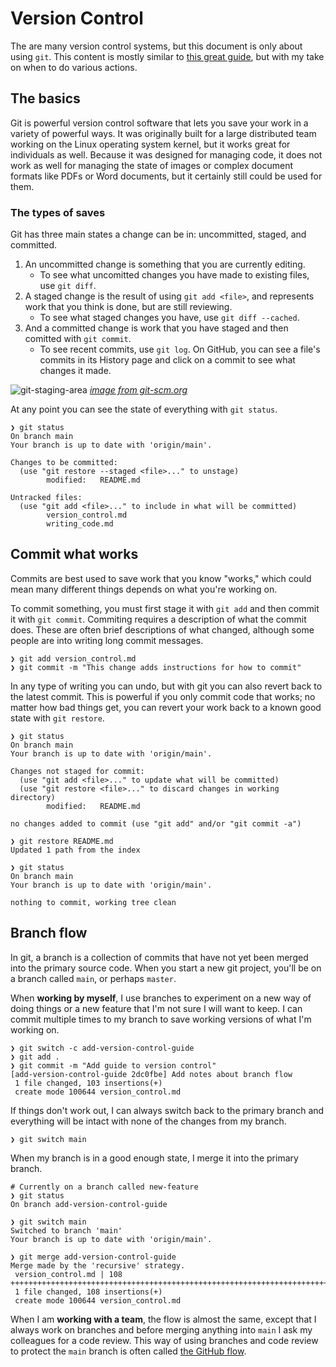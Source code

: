 # Version Control

The are many version control systems, but this document is only about using `git`. This content is mostly similar to [this great guide](https://github.com/git-guides/), but with my take on when to do various actions.

## The basics

Git is powerful version control software that lets you save your work in a variety of powerful ways. It was originally built for a large distributed team working on the Linux operating system kernel, but it works great for individuals as well. Because it was designed for managing code, it does not work as well for managing the state of images or complex document formats like PDFs or Word documents, but it certainly still could be used for them.

### The types of saves

Git has three main states a change can be in: uncommitted, staged, and committed.

1. An uncommitted change is something that you are currently editing.
    - To see what uncomitted changes you have made to existing files, use `git diff`.
2. A staged change is the result of using `git add <file>`, and represents work that you think is done, but are still reviewing.
    - To see what staged changes you have, use `git diff --cached`.
3. And a committed change is work that you have staged and then comitted with `git commit`.
    - To see recent commits, use `git log`. On GitHub, you can see a file's commits in its History page and click on a commit to see what changes it made.

![git-staging-area](https://git-scm.com/images/about/index1@2x.png)
_[image from git-scm.org](https://git-scm.com/about/staging-area)_

At any point you can see the state of everything with `git status`.

```terminal
❯ git status
On branch main
Your branch is up to date with 'origin/main'.

Changes to be committed:
  (use "git restore --staged <file>..." to unstage)
        modified:   README.md

Untracked files:
  (use "git add <file>..." to include in what will be committed)
        version_control.md
        writing_code.md
```

## Commit what works

Commits are best used to save work that you know "works," which could mean many different things depends on what you're working on.

To commit something, you must first stage it with `git add` and then commit it with `git commit`. Commiting requires a description of what the commit does. These are often brief descriptions of what changed, although some people are into writing long commit messages.

```terminal
❯ git add version_control.md
❯ git commit -m "This change adds instructions for how to commit"
```

In any type of writing you can undo, but with git you can also revert back to the latest commit. This is powerful if you only commit code that works; no matter how bad things get, you can revert your work back to a known good state with `git restore`.

```terminal
❯ git status
On branch main
Your branch is up to date with 'origin/main'.

Changes not staged for commit:
  (use "git add <file>..." to update what will be committed)
  (use "git restore <file>..." to discard changes in working directory)
        modified:   README.md

no changes added to commit (use "git add" and/or "git commit -a")

❯ git restore README.md
Updated 1 path from the index

❯ git status
On branch main
Your branch is up to date with 'origin/main'.

nothing to commit, working tree clean
```

## Branch flow

In git, a branch is a collection of commits that have not yet been merged into the primary source code. When you start a new git project, you'll be on a branch called `main`, or perhaps `master`.

When **working by myself**, I use branches to experiment on a new way of doing things or a new feature that I'm not sure I will want to keep. I can commit multiple times to my branch to save working versions of what I'm working on.

```terminal
❯ git switch -c add-version-control-guide
❯ git add .
❯ git commit -m "Add guide to version control"
[add-version-control-guide 2dc0fbe] Add notes about branch flow
 1 file changed, 103 insertions(+)
 create mode 100644 version_control.md
```

If things don't work out, I can always switch back to the primary branch and everything will be intact with none of the changes from my branch.

```terminal
❯ git switch main
```

When my branch is in a good enough state, I merge it into the primary branch.

```terminal
# Currently on a branch called new-feature
❯ git status
On branch add-version-control-guide

❯ git switch main
Switched to branch 'main'
Your branch is up to date with 'origin/main'.

❯ git merge add-version-control-guide
Merge made by the 'recursive' strategy.
 version_control.md | 108 ++++++++++++++++++++++++++++++++++++++++++++++++++++++++++++++++++++++++++++++++++++++++++++++++++++++++++++
 1 file changed, 108 insertions(+)
 create mode 100644 version_control.md
```

When I am **working with a team**, the flow is almost the same, except that I always work on branches and before merging anything into `main` I ask my colleagues for a code review. This way of using branches and code review to protect the `main` branch is often called [the GitHub flow](https://guides.github.com/introduction/flow/).
